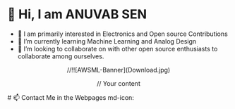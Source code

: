 # 👋 Hi, I am ANUVAB SEN
- 👀 I am primarily interested in Electronics and Open source Contributions
- 🌱 I’m currently learning Machine Learning and Analog Design
- 💞️ I’m looking to collaborate on with other open source enthusiasts to collaborate among ourselves.
<p align="center">
   //!![AWSML-Banner](Download.jpg)
</p>
<p align="center">
    // Your content
</p>
# 📫 Contact Me in the Webpages
md-icon:



<!---
AnuvabSen1/AnuvabSen1 is a ✨ special ✨ repository because its `README.md` (this file) appears on your GitHub profile.
You can click the Preview link to take a look at your changes.
--->
